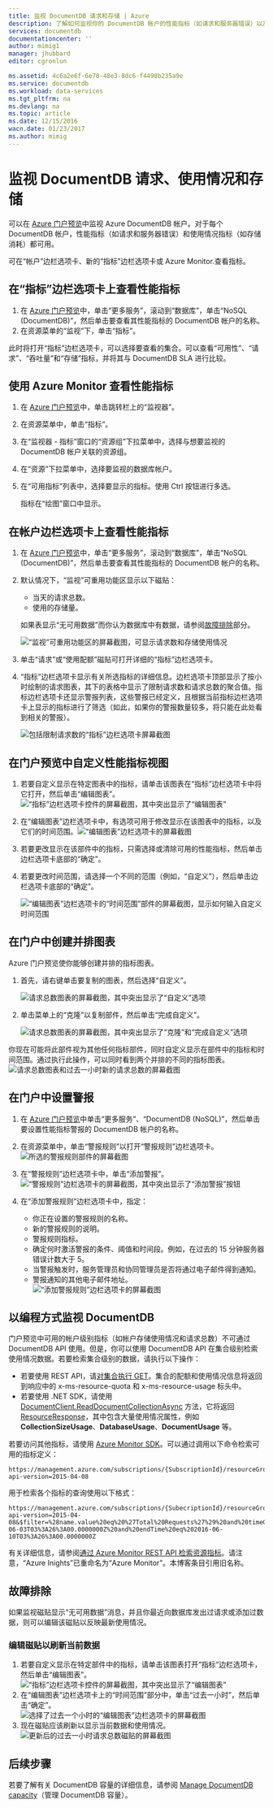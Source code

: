 ```yaml
---
title: 监视 DocumentDB 请求和存储 | Azure
description: 了解如何监视你的 DocumentDB 帐户的性能指标（如请求和服务器错误）以及使用情况指标（如存储消耗）。
services: documentdb
documentationcenter: ''
author: mimig1
manager: jhubbard
editor: cgronlun

ms.assetid: 4c6a2e6f-6e78-48e3-8dc6-f4498b235a9e
ms.service: documentdb
ms.workload: data-services
ms.tgt_pltfrm: na
ms.devlang: na
ms.topic: article
ms.date: 12/15/2016
wacn.date: 01/23/2017
ms.author: mimig
---
```


# 监视 DocumentDB 请求、使用情况和存储
可以在 [Azure 门户预览](https://portal.azure.cn/)中监视 Azure DocumentDB 帐户。对于每个 DocumentDB 帐户，性能指标（如请求和服务器错误）和使用情况指标（如存储消耗）都可用。

可在“帐户”边栏选项卡、新的“指标”边栏选项卡或 Azure Monitor.查看指标。

## 在“指标”边栏选项卡上查看性能指标
1. 在 [Azure 门户预览](https://portal.azure.cn/)中，单击“更多服务”，滚动到“数据库”，单击“NoSQL \(DocumentDB\)”，然后单击要查看其性能指标的 DocumentDB 帐户的名称。
2. 在资源菜单的“监视”下，单击“指标”。

此时将打开“指标”边栏选项卡，可以选择要查看的集合。可以查看“可用性”、“请求”、“吞吐量”和“存储”指标，并将其与 DocumentDB SLA 进行比较。

## 使用 Azure Monitor 查看性能指标
1. 在 [Azure 门户预览](https://portal.azure.cn/)中，单击跳转栏上的“监视器”。
2. 在资源菜单中，单击“指标”。
3. 在“监视器 - 指标”窗口的“资源组”下拉菜单中，选择与想要监视的 DocumentDB 帐户关联的资源组。
4. 在“资源”下拉菜单中，选择要监视的数据库帐户。
5. 在“可用指标”列表中，选择要显示的指标。使用 Ctrl 按钮进行多选。

    指标在“绘图”窗口中显示。

## 在帐户边栏选项卡上查看性能指标
1. 在 [Azure 门户预览](https://portal.azure.cn/)中，单击“更多服务”，滚动到“数据库”，单击“NoSQL \(DocumentDB\)”，然后单击要查看其性能指标的 DocumentDB 帐户的名称。
2. 默认情况下，“监视”可重用功能区显示以下磁贴：

   - 当天的请求总数。
   - 使用的存储量。

   如果表显示“无可用数据”而你认为数据库中有数据，请参阅[故障排除](#troubleshooting)部分。

   ![“监视”可重用功能区的屏幕截图，可显示请求数和存储使用情况](./media/documentdb-monitor-accounts/documentdb-total-requests-and-usage.png)  

3. 单击“请求”或“使用配额”磁贴可打开详细的“指标”边栏选项卡。
4. “指标”边栏选项卡显示有关所选指标的详细信息。边栏选项卡顶部显示了按小时绘制的请求图表，其下的表格中显示了限制请求数和请求总数的聚合值。指标边栏选项卡还显示警报列表，这些警报已经定义，且根据当前指标边栏选项卡上显示的指标进行了筛选（如此，如果你的警报数量较多，将只能在此处看到相关的警报）。

   ![包括限制请求数的“指标”边栏选项卡屏幕截图](./media/documentdb-monitor-accounts/documentdb-metric-blade.png)  

## 在门户预览中自定义性能指标视图
1. 若要自定义显示在特定图表中的指标，请单击该图表在“指标”边栏选项卡中将它打开，然后单击“编辑图表”。![“指标”边栏选项卡控件的屏幕截图，其中突出显示了“编辑图表”](./media/documentdb-monitor-accounts/madocdb3.png)
2. 在“编辑图表”边栏选项卡中，有选项可用于修改显示在该图表中的指标，以及它们的时间范围。![“编辑图表”边栏选项卡的屏幕截图](./media/documentdb-monitor-accounts/madocdb4.png)
3. 若要更改显示在该部件中的指标，只需选择或清除可用的性能指标，然后单击边栏选项卡底部的“确定”。
4. 若要更改时间范围，请选择一个不同的范围（例如，“自定义”），然后单击边栏选项卡底部的“确定”。

   ![“编辑图表”边栏选项卡的“时间范围”部件的屏幕截图，显示如何输入自定义时间范围](./media/documentdb-monitor-accounts/madocdb5.png)  

## 在门户中创建并排图表
Azure 门户预览使你能够创建并排的指标图表。

1. 首先，请右键单击要复制的图表，然后选择“自定义”。

    ![请求总数图表的屏幕截图，其中突出显示了“自定义”选项](./media/documentdb-monitor-accounts/madocdb6.png)  

2. 单击菜单上的“克隆”以复制部件，然后单击“完成自定义”。

    ![请求总数图表的屏幕截图，其中突出显示了“克隆”和“完成自定义”选项](./media/documentdb-monitor-accounts/madocdb7.png)  

你现在可能将此部件视为其他任何指标部件，同时自定义显示在部件中的指标和时间范围。通过执行此操作，可以同时看到两个并排的不同的指标图表。![请求总数图表和过去一小时新的请求总数的屏幕截图](./media/documentdb-monitor-accounts/madocdb8.png)

## 在门户中设置警报
1. 在 [Azure 门户预览](https://portal.azure.cn/)中单击“更多服务”、“DocumentDB \(NoSQL\)”，然后单击要设置性能指标警报的 DocumentDB 帐户的名称。
2. 在资源菜单中，单击“警报规则”以打开“警报规则”边栏选项卡。  
   ![所选的警报规则部件的屏幕截图](./media/documentdb-monitor-accounts/madocdb10.5.png)
3. 在“警报规则”边栏选项卡中，单击“添加警报”。  
   ![“警报规则”边栏选项卡的屏幕截图，其中突出显示了“添加警报”按钮](./media/documentdb-monitor-accounts/madocdb11.png)
4. 在“添加警报规则”边栏选项卡中，指定：

   - 你正在设置的警报规则的名称。
   - 新的警报规则的说明。
   - 警报规则指标。
   - 确定何时激活警报的条件、阈值和时间段。例如，在过去的 15 分钟服务器错误计数大于 5。
   - 当警报触发时，服务管理员和协同管理员是否将通过电子邮件得到通知。
   - 警报通知的其他电子邮件地址。  
     ![“添加警报规则”边栏选项卡的屏幕截图](./media/documentdb-monitor-accounts/madocdb12.png)

## 以编程方式监视 DocumentDB
门户预览中可用的帐户级别指标（如帐户存储使用情况和请求总数）不可通过 DocumentDB API 使用。但是，你可以使用 DocumentDB API 在集合级别检索使用情况数据。若要检索集合级别的数据，请执行以下操作：

- 若要使用 REST API，请[对集合执行 GET](https://msdn.microsoft.com/zh-cn/library/mt489073.aspx)。集合的配额和使用情况信息将返回到响应中的 x-ms-resource-quota 和 x-ms-resource-usage 标头中。
- 若要使用 .NET SDK，请使用 [DocumentClient.ReadDocumentCollectionAsync](https://msdn.microsoft.com/zh-cn/library/microsoft.azure.documents.client.documentclient.readdocumentcollectionasync.aspx) 方法，它将返回 [ResourceResponse](https://msdn.microsoft.com/zh-cn/library/dn799209.aspx)，其中包含大量使用情况属性，例如 **CollectionSizeUsage**、**DatabaseUsage**、**DocumentUsage** 等。

若要访问其他指标，请使用 [Azure Monitor SDK](https://www.nuget.org/packages/Microsoft.Azure.Insights)。可以通过调用以下命令检索可用的指标定义：

```
https://management.azure.com/subscriptions/{SubscriptionId}/resourceGroups/{ResourceGroup}/providers/Microsoft.DocumentDb/databaseAccounts/{DocumentDBAccountName}/metricDefinitions?api-version=2015-04-08
```

用于检索各个指标的查询使用以下格式：

```
https://management.azure.com/subscriptions/{SubecriptionId}/resourceGroups/{ResourceGroup}/providers/Microsoft.DocumentDb/databaseAccounts/{DocumentDBAccountName}/metrics?api-version=2015-04-08&$filter=%28name.value%20eq%20%27Total%20Requests%27%29%20and%20timeGrain%20eq%20duration%27PT5M%27%20and%20startTime%20eq%202016-06-03T03%3A26%3A00.0000000Z%20and%20endTime%20eq%202016-06-10T03%3A26%3A00.0000000Z
```

有关详细信息，请参阅[通过 Azure Monitor REST API 检索资源指标](https://blogs.msdn.microsoft.com/cloud_solution_architect/2016/02/23/retrieving-resource-metrics-via-the-azure-insights-api/)。请注意，“Azure Inights”已重命名为“Azure Monitor”。本博客条目引用旧名称。

## 故障排除<a name="troubleshooting"></a>

如果监视磁贴显示“无可用数据”消息，并且你最近向数据库发出过请求或添加过数据，则可以编辑该磁贴以反映最新使用情况。

### 编辑磁贴以刷新当前数据
1. 若要自定义显示在特定部件中的指标，请单击该图表打开“指标”边栏选项卡，然后单击“编辑图表”。  
   ![“指标”边栏选项卡控件的屏幕截图，其中突出显示了“编辑图表”](./media/documentdb-monitor-accounts/madocdb3.png)
2. 在“编辑图表”边栏选项卡上的“时间范围”部分中，单击“过去一小时”，然后单击“确定”。  
   ![选择了过去一个小时的“编辑图表”边栏选项卡的屏幕截图](./media/documentdb-monitor-accounts/documentdb-no-available-data-past-hour.png)
3. 现在磁贴应该刷新以显示当前数据和使用情况。  
   ![更新后的过去一小时请求总数磁贴的屏幕截图](./media/documentdb-monitor-accounts/documentdb-no-available-data-fixed.png)

## 后续步骤
若要了解有关 DocumentDB 容量的详细信息，请参阅 [Manage DocumentDB capacity](./documentdb-manage.md)（管理 DocumentDB 容量）。

<!---HONumber=Mooncake_0109_2017-->
<!---Update_Description: add content to describe how to view performance metrics by using Azure Monitoring -->